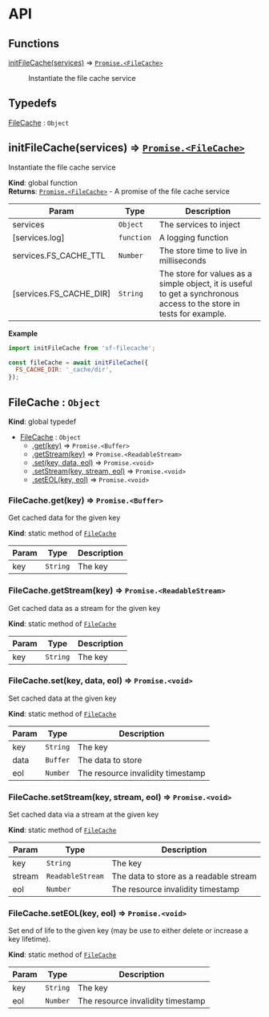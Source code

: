 # API
## Functions

<dl>
<dt><a href="#initFileCache">initFileCache(services)</a> ⇒ <code><a href="#FileCache">Promise.&lt;FileCache&gt;</a></code></dt>
<dd><p>Instantiate the file cache service</p>
</dd>
</dl>

## Typedefs

<dl>
<dt><a href="#FileCache">FileCache</a> : <code>Object</code></dt>
<dd></dd>
</dl>

<a name="initFileCache"></a>

## initFileCache(services) ⇒ [<code>Promise.&lt;FileCache&gt;</code>](#FileCache)
Instantiate the file cache service

**Kind**: global function  
**Returns**: [<code>Promise.&lt;FileCache&gt;</code>](#FileCache) - A promise of the file cache service  

| Param | Type | Description |
| --- | --- | --- |
| services | <code>Object</code> | The services to inject |
| [services.log] | <code>function</code> | A logging function |
| services.FS_CACHE_TTL | <code>Number</code> | The store time to live in milliseconds |
| [services.FS_CACHE_DIR] | <code>String</code> | The store for values as a simple object, it is useful  to get a synchronous access to the store in tests  for example. |

**Example**  
```js
import initFileCache from 'sf-filecache';

const fileCache = await initFileCache({
  FS_CACHE_DIR: '_cache/dir',
});
```
<a name="FileCache"></a>

## FileCache : <code>Object</code>
**Kind**: global typedef  

* [FileCache](#FileCache) : <code>Object</code>
    * [.get(key)](#FileCache.get) ⇒ <code>Promise.&lt;Buffer&gt;</code>
    * [.getStream(key)](#FileCache.getStream) ⇒ <code>Promise.&lt;ReadableStream&gt;</code>
    * [.set(key, data, eol)](#FileCache.set) ⇒ <code>Promise.&lt;void&gt;</code>
    * [.setStream(key, stream, eol)](#FileCache.setStream) ⇒ <code>Promise.&lt;void&gt;</code>
    * [.setEOL(key, eol)](#FileCache.setEOL) ⇒ <code>Promise.&lt;void&gt;</code>

<a name="FileCache.get"></a>

### FileCache.get(key) ⇒ <code>Promise.&lt;Buffer&gt;</code>
Get cached data for the given key

**Kind**: static method of [<code>FileCache</code>](#FileCache)  

| Param | Type | Description |
| --- | --- | --- |
| key | <code>String</code> | The key |

<a name="FileCache.getStream"></a>

### FileCache.getStream(key) ⇒ <code>Promise.&lt;ReadableStream&gt;</code>
Get cached data as a stream for the given key

**Kind**: static method of [<code>FileCache</code>](#FileCache)  

| Param | Type | Description |
| --- | --- | --- |
| key | <code>String</code> | The key |

<a name="FileCache.set"></a>

### FileCache.set(key, data, eol) ⇒ <code>Promise.&lt;void&gt;</code>
Set cached data at the given key

**Kind**: static method of [<code>FileCache</code>](#FileCache)  

| Param | Type | Description |
| --- | --- | --- |
| key | <code>String</code> | The key |
| data | <code>Buffer</code> | The data to store |
| eol | <code>Number</code> | The resource invalidity timestamp |

<a name="FileCache.setStream"></a>

### FileCache.setStream(key, stream, eol) ⇒ <code>Promise.&lt;void&gt;</code>
Set cached data via a stream at the given key

**Kind**: static method of [<code>FileCache</code>](#FileCache)  

| Param | Type | Description |
| --- | --- | --- |
| key | <code>String</code> | The key |
| stream | <code>ReadableStream</code> | The data to store as a readable stream |
| eol | <code>Number</code> | The resource invalidity timestamp |

<a name="FileCache.setEOL"></a>

### FileCache.setEOL(key, eol) ⇒ <code>Promise.&lt;void&gt;</code>
Set end of life to the given key (may be use to either delete
 or increase a key lifetime).

**Kind**: static method of [<code>FileCache</code>](#FileCache)  

| Param | Type | Description |
| --- | --- | --- |
| key | <code>String</code> | The key |
| eol | <code>Number</code> | The resource invalidity timestamp |

